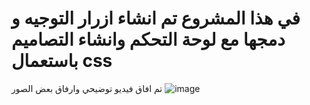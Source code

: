 #   في هذا المشروع تم انشاء ازرار التوجيه و دمجها مع لوحة التحكم وانشاء التصاميم باستعمال css
تم افاق فيديو توضيحي وارفاق بعض الصور
![image](https://user-images.githubusercontent.com/61877121/127915402-2a244469-efe2-4543-82cf-23f9a05dc6a3.png)
